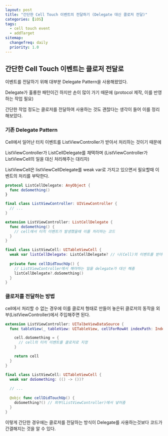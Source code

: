```yaml
---
layout: post
title: "간단한 Cell Touch 이벤트의 전달하기 (Delegate 대신 클로저 전달)"
categories: [iOS]
tags: 
  - cell touch event
  - addTarget
sitemap:
  changefreq: daily
  priority: 1.0
---
```


## 간단한 Cell Touch 이벤트는 클로저 전달로

이벤트를 전달하기 위해 대부분 Delegate Pattern을 사용해왔었다.

Delegate가 훌륭한 패턴이긴 하지만 손이 많이 가기 때문에 (protocol 제작, 이를 반영하는 작업 필요)

간단한 작업 정도는 클로저를 전달하여 사용하는 것도 괜찮다는 생각이 들어 이를 정리해보았다.



### 기존 Delegate Pattern

Cell에서 일어난 터치 이벤트를 ListViewController가 받아서 처리하는 것이기 때문에

ListViewController가 ListCellDelegate를 채택하며 (ListViewController가 ListViewCell의 일을 대신 처리해주는 대리자)

ListViewCell은 listViewCellDelegate를 weak var로 가지고 있으면서 필요할때 이벤트의 처리를 부탁한다.

```swift
protocol ListCellDelegate: AnyObject {
  func doSomething()
}

final class ListViewController: UIViewController {
  // ...
}

extension ListViewController: ListCellDelegate {
  func doSomething() {
    // cell에서 터치 이벤트가 발생했을때 이를 처리하는 코드
  }
}

final class ListViewCell: UITableViewCell {
  weak var listCellDelegate: ListCellDelegate? // 나(Cell)의 이벤트를 받아 처리해줄 대리자(ListCellDelegate를 채택한 ListViewController)
  
  private func cellDidTouchUp() {
    // ListViewController에서 해야하는 일을 delegate가 대신 해줌
    listCellDelegate?.doSomething()
  }
}
```



### 클로저를 전달하는 방법

cell에서 처리할 수 없는 경우에 이를 클로저 형태로 만들어 놓은뒤 클로저의 동작을 외부(ListViewController)에서 주입해주면 된다.

```swift
extension ListViewController: UITalbeViewDataSource {
  func tableView(_ tableView: UITableView, cellForRowAt indexPath: IndexPath) -> UITableViewCell {

    cell.doSomething = {
      // cell의 터치 이벤트를 클로저로 지정
    }

    return cell
  }
}

final class ListViewCell: UITableViewCell {
  weak var doSomething: (() -> ())?
  
  // ...
  
  @objc func cellDidTouchUp() {
    doSomething?() // 외부(ListViewController)에서 넣어줌
  }
}
```

이렇게 간단한 경우에는 클로저를 전달하는 방식이 Delegate를 사용하는것보다 코드가 간결해지는 것을 알 수 있다.

